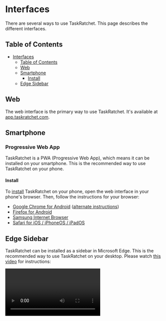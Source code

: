 # Interfaces

There are several ways to use TaskRatchet. This page describes the different interfaces.

## Table of Contents

- [Interfaces](#interfaces)
  - [Table of Contents](#table-of-contents)
  - [Web](#web)
  - [Smartphone](#smartphone)
    - [Install](#install)
  - [Edge Sidebar](#edge-sidebar)

## Web

The web interface is the primary way to use TaskRatchet. It's available at [app.taskratchet.com](https://app.taskratchet.com).

## Smartphone

### Progressive Web App

TaskRatchet is a PWA (Progressive Web App), which means it can be installed on your smartphone. This is the recommended way to use TaskRatchet on your phone.

#### Install

To [install](https://developer.mozilla.org/en-US/docs/Web/Progressive_web_apps/Installing) TaskRatchet on your phone, open the web interface in your phone's browser. Then, follow the instructions for your browser:

- [Google Chrome for Android](https://support.google.com/chrome/answer/9658361?co=GENIE.Platform%3DAndroid&hl=en) ([alternate instructions](https://developer.mozilla.org/en-US/docs/Web/Progressive_web_apps/Installing#google_chrome_for_android))
- [Firefox for Android](https://developer.mozilla.org/en-US/docs/Web/Progressive_web_apps/Installing#firefox_for_android)
- [Samsung Internet Browser](https://developer.mozilla.org/en-US/docs/Web/Progressive_web_apps/Installing#samsung_internet_browser)
- [Safari for iOS / iPhoneOS / iPadOS](https://developer.mozilla.org/en-US/docs/Web/Progressive_web_apps/Installing#safari_for_ios_iphoneos_ipados)

## Edge Sidebar

TaskRatchet can be installed as a sidebar in Microsoft Edge. This is the recommended way to use TaskRatchet on your desktop. Please watch [this video](https://youtu.be/DTguvagXPLM) for instructions:

<Video url="https://www.youtube.com/embed/DTguvagXPLM" />
